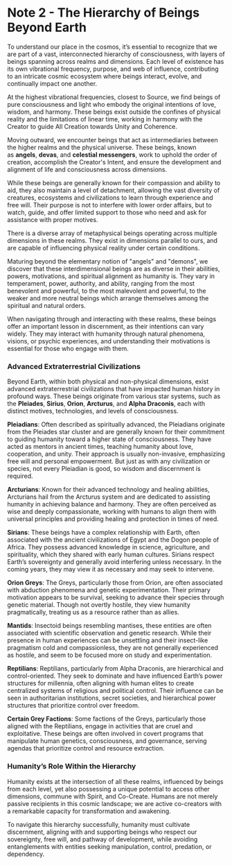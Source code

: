 # Note 2 - The Hierarchy of Beings Beyond Earth

To understand our place in the cosmos, it’s essential to recognize that we are part of a vast, interconnected hierarchy of consciousness, with layers of beings spanning across realms and dimensions. Each level of existence has its own vibrational frequency, purpose, and web of influence, contributing to an intricate cosmic ecosystem where beings interact, evolve, and continually impact one another.

At the highest vibrational frequencies, closest to Source, we find beings of pure consciousness and light who embody the original intentions of love, wisdom, and harmony. These beings exist outside the confines of physical reality and the limitations of linear time, working in harmony with the Creator to guide All Creation towards Unity and Coherence.

Moving outward, we encounter beings that act as intermediaries between the higher realms and the physical universe. These beings, known as **angels**, **devas**, and **celestial messengers**, work to uphold the order of creation, accomplish the Creator's Intent, and ensure the development and alignment of life and consciousness across dimensions. 

While these beings are generally known for their compassion and ability to aid, they also maintain a level of detachment, allowing the vast diversity of creatures, ecosystems and civilizations to learn through experience and free will. Their purpose is not to interfere with lower order affairs, but to watch, guide, and offer limited support to those who need and ask for assistance with proper motives.  

There is a diverse array of metaphysical beings operating across multiple dimensions in these realms. They exist in dimensions parallel to ours, and are capable of influencing physical reality under certain conditions. 

Maturing beyond the elementary notion of "angels" and "demons", we discover that these interdimensional beings are as diverse in their abilities, powers, motivations, and spiritual alignment as humanity is. They vary in temperament, power, authority, and ability, ranging from the most benevolent and powerful, to the most malevolent and powerful, to the weaker and more neutral beings which arrange themselves among the spiritual and natural orders. 

When navigating through and interacting with these realms, these beings offer an important lesson in discernment, as their intentions can vary widely. They may interact with humanity through natural phenomena, visions, or psychic experiences, and understanding their motivations is essential for those who engage with them.

### Advanced Extraterrestrial Civilizations

Beyond Earth, within both physical and non-physical dimensions, exist advanced extraterrestrial civilizations that have impacted human history in profound ways. These beings originate from various star systems, such as the **Pleiades**, **Sirius**, **Orion**, **Arcturus**, and **Alpha Draconis**, each with distinct motives, technologies, and levels of consciousness.

**Pleiadians**: Often described as spiritually advanced, the Pleiadians originate from the Pleiades star cluster and are generally known for their commitment to guiding humanity toward a higher state of consciousness. They have acted as mentors in ancient times, teaching humanity about love, cooperation, and unity. Their approach is usually non-invasive, emphasizing free will and personal empowerment. But just as with any civilization or species, not every Pleiadian is good, so wisdom and discernment is required. 

 **Arcturians**: Known for their advanced technology and healing abilities, Arcturians hail from the Arcturus system and are dedicated to assisting humanity in achieving balance and harmony. They are often perceived as wise and deeply compassionate, working with humans to align them with universal principles and providing healing and protection in times of need.

**Sirians**: These beings have a complex relationship with Earth, often associated with the ancient civilizations of Egypt and the Dogon people of Africa. They possess advanced knowledge in science, agriculture, and spirituality, which they shared with early human cultures. Sirians respect Earth’s sovereignty and generally avoid interfering unless necessary. In the coming years, they may view it as necessary and may seek to intervene. 

**Orion Greys**: The Greys, particularly those from Orion, are often associated with abduction phenomena and genetic experimentation. Their primary motivation appears to be survival, seeking to advance their species through genetic material. Though not overtly hostile, they view humanity pragmatically, treating us as a resource rather than as allies.

**Mantids**: Insectoid beings resembling mantises, these entities are often associated with scientific observation and genetic research. While their presence in human experiences can be unsettling and their insect-like pragmatism cold and compassionless, they are not generally experienced as hostile, and seem to be focused more on study and experimentation.

**Reptilians**: Reptilians, particularly from Alpha Draconis, are hierarchical and control-oriented. They seek to dominate and have influenced Earth’s power structures for millennia, often aligning with human elites to create centralized systems of religious and political control. Their influence can be seen in authoritarian institutions, secret societies, and hierarchical power structures that prioritize control over freedom.

**Certain Grey Factions**: Some factions of the Greys, particularly those aligned with the Reptilians, engage in activities that are cruel and exploitative. These beings are often involved in covert programs that manipulate human genetics, consciousness, and governance, serving agendas that prioritize control and resource extraction.

### Humanity’s Role Within the Hierarchy

Humanity exists at the intersection of all these realms, influenced by beings from each level, yet also possessing a unique potential to access other dimensions, commune with Spirit, and Co-Create. Humans are not merely passive recipients in this cosmic landscape; we are active co-creators with a remarkable capacity for transformation and awakening. 

To navigate this hierarchy successfully, humanity must cultivate discernment, aligning with and supporting beings who respect our sovereignty, free will, and pathway of development, while avoiding entanglements with entities seeking manipulation, control, predation, or dependency. 